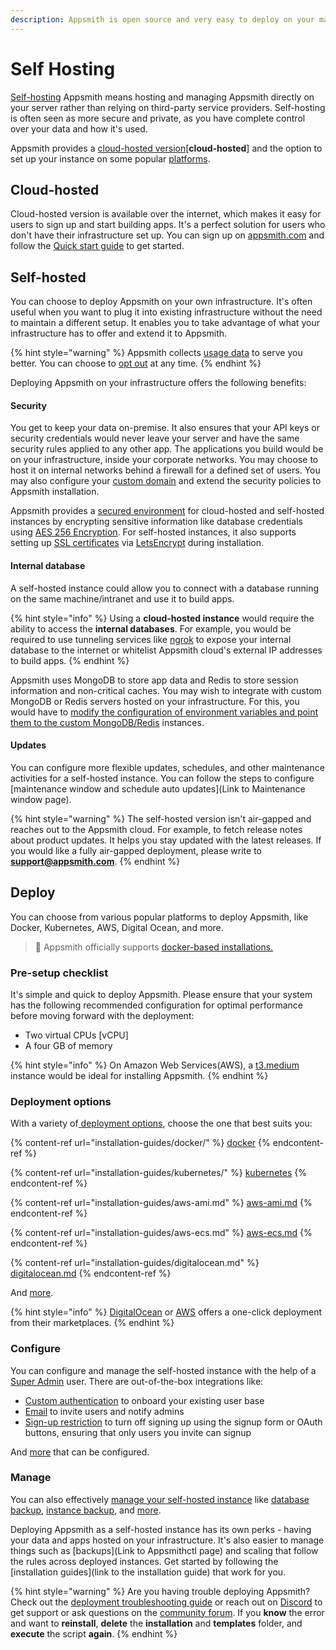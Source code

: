 ```yaml
---
description: Appsmith is open source and very easy to deploy on your machine.
---
```


# Self Hosting

[Self-hosting](https://en.wikipedia.org/wiki/Self-hosting\_\(web\_services\)) Appsmith means hosting and managing Appsmith directly on your server rather than relying on third-party service providers. Self-hosting is often seen as more secure and private, as you have complete control over your data and how it's used.

Appsmith provides a [cloud-hosted version](https://app.appsmith.com)\[**cloud-hosted**] and the option to set up your instance on some popular [platforms](./#deploy).

## Cloud-hosted

Cloud-hosted version is available over the internet, which makes it easy for users to sign up and start building apps. It's a perfect solution for users who don't have their infrastructure set up. You can sign up on [appsmith.com](https://appsmith.com) and follow the [Quick start guide](../start-building.md) to get started.

## Self-hosted

You can choose to deploy Appsmith on your own infrastructure. It's often useful when you want to plug it into existing infrastructure without the need to maintain a different setup. It enables you to take advantage of what your infrastructure has to offer and extend it to Appsmith.&#x20;

{% hint style="warning" %}
Appsmith collects [usage data](../../product/telemetry.md) to serve you better. You can choose to [opt out](../../product/telemetry.md#disable-telemetry) at any time.
{% endhint %}

Deploying Appsmith on your infrastructure offers the following benefits:

#### Security

You get to keep your data on-premise. It also ensures that your API keys or security credentials would never leave your server and have the same security rules applied to any other app. The applications you build would be on your infrastructure, inside your corporate networks. You may choose to host it on internal networks behind a firewall for a defined set of users. You may also configure your [custom domain](instance-configuration/custom-domain/) and extend the security policies to Appsmith installation.

Appsmith provides a [secured environment](../../product/security.md) for cloud-hosted and self-hosted instances by encrypting sensitive information like database credentials using [AES 256 Encryption](https://en.wikipedia.org/wiki/Advanced\_Encryption\_Standard). For self-hosted instances, it also supports setting up [SSL certificates](instance-configuration/custom-domain/#setting-up-ssl) via [LetsEncrypt](https://letsencrypt.org/) during installation.

#### Internal database

A self-hosted instance could allow you to connect with a database running on the same machine/intranet and use it to build apps.

{% hint style="info" %}
Using a **cloud-hosted instance** would require the ability to access the **internal databases**. For example, you would be required to use tunneling services like [ngrok](broken-reference) to expose your internal database to the internet or whitelist Appsmith cloud's external IP addresses to build apps.
{% endhint %}

Appsmith uses MongoDB to store app data and Redis to store session information and non-critical caches. You may wish to integrate with custom MongoDB or Redis servers hosted on your infrastructure. For this, you would have to [modify the configuration of environment variables and point them to the custom MongoDB/Redis](instance-configuration/custom-mongodb-redis.md) instances.

#### Updates

You can configure more flexible updates, schedules, and other maintenance activities for a self-hosted instance. You can follow the steps to configure \[maintenance window and schedule auto updates]\(Link to Maintenance window page).

{% hint style="warning" %}
The self-hosted version isn't air-gapped and reaches out to the Appsmith cloud. For example, to fetch release notes about product updates. It helps you stay updated with the latest releases. If you would like a fully air-gapped deployment, please write to [**support@appsmith.com**](mailto:support@appsmith.com).
{% endhint %}

## Deploy

You can choose from various popular platforms to deploy Appsmith, like Docker, Kubernetes, AWS, Digital Ocean, and more.

> 🔔 Appsmith officially supports [docker-based installations.](installation-guides/docker/)

### Pre-setup checklist

It's simple and quick to deploy Appsmith. Please ensure that your system has the following recommended configuration for optimal performance before moving forward with the deployment:

* Two virtual CPUs \[vCPU]
* A four GB of memory&#x20;

{% hint style="info" %}
On Amazon Web Services(AWS), a [t3.medium](https://aws.amazon.com/ec2/instance-types/t3/) instance would be ideal for installing Appsmith.
{% endhint %}

### Deployment options

With a variety of[ deployment options](installation-guides/), choose the one that best suits you:



{% content-ref url="installation-guides/docker/" %}
[docker](installation-guides/docker/)
{% endcontent-ref %}

{% content-ref url="installation-guides/kubernetes/" %}
[kubernetes](installation-guides/kubernetes/)
{% endcontent-ref %}

{% content-ref url="installation-guides/aws-ami.md" %}
[aws-ami.md](installation-guides/aws-ami.md)
{% endcontent-ref %}

{% content-ref url="installation-guides/aws-ecs.md" %}
[aws-ecs.md](installation-guides/aws-ecs.md)
{% endcontent-ref %}

{% content-ref url="installation-guides/digitalocean.md" %}
[digitalocean.md](installation-guides/digitalocean.md)
{% endcontent-ref %}

And [more](installation-guides/).

{% hint style="info" %}
[DigitalOcean](https://marketplace.digitalocean.com/apps/appsmith) or [AWS](https://aws.amazon.com/marketplace/seller-profile?id=f12088a7-c7be-46e5-8c5d-9cd7a16c8c1e) offers a one-click deployment from their marketplaces.
{% endhint %}

### Configure

You can configure and manage the self-hosted instance with the help of a [Super Admin](instance-configuration/admin-settings.md) user. There are out-of-the-box integrations like:

* &#x20;[Custom authentication](instance-configuration/authentication/) to onboard your existing user base
* [Email](instance-configuration/email/) to invite users and notify admins&#x20;
* [Sign-up restriction](instance-configuration/disable-user-signup.md) to turn off signing up using the signup form or OAuth buttons, ensuring that only users you invite can signup

And [more](instance-configuration/) that can be configured.&#x20;

### Manage

You can also effectively [manage your self-hosted instance](instance-management/) like [database backup](instance-management/appsmithctl.md#export-database), [instance backup](instance-management/appsmithctl.md#backup-appsmith-instance), and [more](instance-management/appsmithctl.md).

Deploying Appsmith as a self-hosted instance has its own perks - having your data and apps hosted on your infrastructure. It's also easier to manage things such as \[backups]\(Link to Appsmithctl page) and scaling that follow the rules across deployed instances. Get started by following the \[installation guides]\(link to the installation guide) that work for you.

{% hint style="warning" %}
Are you having trouble deploying Appsmith? Check out the [deployment troubleshooting guide](../../help-and-support/troubleshooting-guide/deployment-errors.md) or reach out on [Discord](https://discord.com/invite/rBTTVJp) to get support or ask questions on the [community forum](https://community.appsmith.com/). If you **know** the error and want to **reinstall**, **delete** the **installation** and **templates** folder, and **execute** the script **again**.
{% endhint %}
